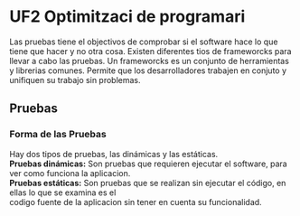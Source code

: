 # UF2 Optimitzaci de programari
Las pruebas tiene el objectivos de comprobar si el software hace lo que tiene que hacer y no otra cosa.
Existen diferentes tios de frameworcks para llevar a cabo las pruebas. Un frameworcks es un conjunto de
herramientas y librerias comunes. Permite que los desarrolladores trabajen en conjuto y unifiquen su trabajo
sin problemas.
## Pruebas
### Forma de las Pruebas 
Hay dos tipos de pruebas, las dinámicas y las estáticas.  
**Pruebas dinámicas:** Son pruebas que requieren ejecutar el software, para ver como funciona la aplicacion.  
**Pruebas estáticas:** Son pruebas que se realizan sin ejecutar el código, en ellas lo que se examina es el   
codigo fuente de la aplicacion sin tener en cuenta su funcionalidad.  




 
